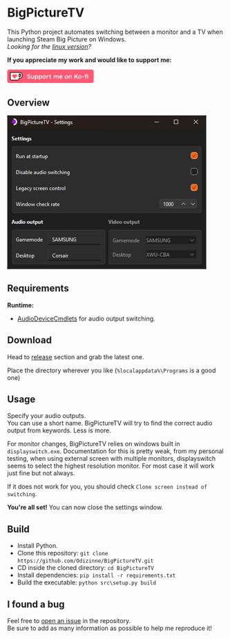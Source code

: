 # BigPictureTV

This Python project automates switching between a monitor and a TV when launching Steam Big Picture on Windows.  
*Looking for the [linux version](https://github.com/Odizinne/BigpictureTV-Linux)?*

**If you appreciate my work and would like to support me:**

<a href="https://ko-fi.com/odizinne">
  <img src="assets/kofi_button_red.png" alt="Ko-fi" width="200" height="auto">
</a>

## Overview

![image](assets/screenshot.png)

## Requirements

**Runtime:**
- [AudioDeviceCmdlets](https://github.com/frgnca/AudioDeviceCmdlets) for audio output switching.
 
## Download

Head to [release](https://github.com/Odizinne/BigPictureTV/releases/latest) section and grab the latest one.

Place the directory wherever you like (`%localappdata%\Programs` is a good one)

## Usage

Specify your audio outputs.  
You can use a short name. BigPictureTV will try to find the correct audio output from keywords. Less is more.

For monitor changes, BigPictureTV relies on windows built in `displayswitch.exe`.
Documentation for this is pretty weak, from my personal testing, when using external screen with multiple monitors, displayswitch seems to select the highest resolution monitor. For most case it will work just fine but not always.

If it does not work for you, you should check `Clone screen instead of switching`.

**You're all set!** You can now close the settings window.

## Build

- Install Python.
- Clone this repository: `git clone https://github.com/Odizinne/BigPictureTV.git`<br/>
- CD inside the cloned directory: `cd BigPictureTV`<br/>
- Install dependencies: `pip install -r requirements.txt`
- Build the executable: `python src\setup.py build`<br/>

## I found a bug

Feel free to [open an issue](https://github.com/Odizinne/BigPictureTV/issues/new) in the repository.  
Be sure to add as many information as possible to help me reproduce it!